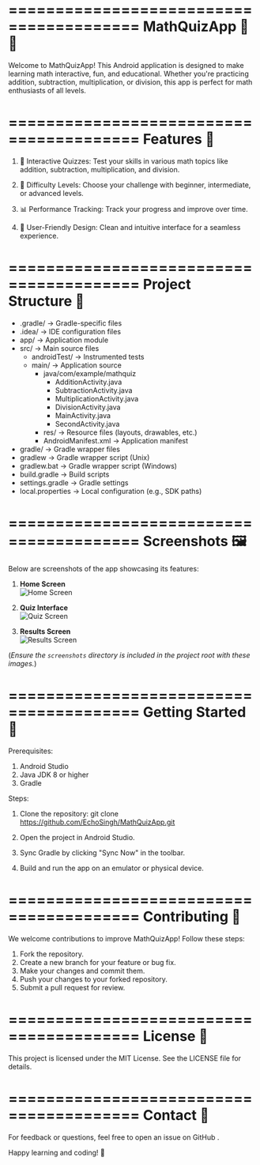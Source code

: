 ========================================
           MathQuizApp 📱🧮
========================================

Welcome to MathQuizApp! This Android application is designed to make learning math interactive, fun, and educational. Whether you're practicing addition, subtraction, multiplication, or division, this app is perfect for math enthusiasts of all levels.

========================================
          Features 🌟
========================================

1. 🧠 Interactive Quizzes:
   Test your skills in various math topics like addition, subtraction, multiplication, and division.

2. 🎯 Difficulty Levels:
   Choose your challenge with beginner, intermediate, or advanced levels.

3. 📊 Performance Tracking:
   Track your progress and improve over time.

4. 🎨 User-Friendly Design:
   Clean and intuitive interface for a seamless experience.

========================================
          Project Structure 📂
========================================

- .gradle/                -> Gradle-specific files
- .idea/                  -> IDE configuration files
- app/                    -> Application module
- src/                    -> Main source files
  - androidTest/          -> Instrumented tests
  - main/                 -> Application source
    - java/com/example/mathquiz
      - AdditionActivity.java
      - SubtractionActivity.java
      - MultiplicationActivity.java
      - DivisionActivity.java
      - MainActivity.java
      - SecondActivity.java
    - res/                -> Resource files (layouts, drawables, etc.)
    - AndroidManifest.xml -> Application manifest
- gradle/                 -> Gradle wrapper files
- gradlew                 -> Gradle wrapper script (Unix)
- gradlew.bat             -> Gradle wrapper script (Windows)
- build.gradle            -> Build scripts
- settings.gradle         -> Gradle settings
- local.properties        -> Local configuration (e.g., SDK paths)

========================================
          Screenshots 🖼️
========================================

Below are screenshots of the app showcasing its features:

1. **Home Screen**  
   ![Home Screen](screenshots/home_screen.png)  

2. **Quiz Interface**  
   ![Quiz Screen](screenshots/quiz_screen.png)  

3. **Results Screen**  
   ![Results Screen](screenshots/results_screen.png)  

(*Ensure the `screenshots` directory is included in the project root with these images.*)

========================================
          Getting Started 🚀
========================================

Prerequisites:
1. Android Studio
2. Java JDK 8 or higher
3. Gradle

Steps:
1. Clone the repository:
   git clone https://github.com/EchoSingh/MathQuizApp.git

2. Open the project in Android Studio.

3. Sync Gradle by clicking "Sync Now" in the toolbar.

4. Build and run the app on an emulator or physical device.

========================================
          Contributing 🤝
========================================

We welcome contributions to improve MathQuizApp! Follow these steps:
1. Fork the repository.
2. Create a new branch for your feature or bug fix.
3. Make your changes and commit them.
4. Push your changes to your forked repository.
5. Submit a pull request for review.

========================================
          License 📜
========================================

This project is licensed under the MIT License. See the LICENSE file for details.

========================================
          Contact 💬
========================================

For feedback or questions, feel free to open an issue on GitHub .

Happy learning and coding! 🚀
